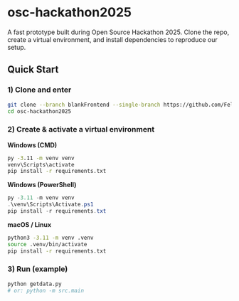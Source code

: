 # osc-hackathon2025
A fast prototype built during Open Source Hackathon 2025. Clone the repo, create a virtual environment, and install dependencies to reproduce our setup.

## Quick Start

### 1) Clone and enter
```bash
git clone --branch blankFrontend --single-branch https://github.com/Felix-Chang/osc-hackathon2025.git
cd osc-hackathon2025
```

### 2) Create & activate a virtual environment

**Windows (CMD)**
```cmd
py -3.11 -m venv venv
venv\Scripts\activate
pip install -r requirements.txt
```

**Windows (PowerShell)**
```powershell
py -3.11 -m venv venv
.\venv\Scripts\Activate.ps1
pip install -r requirements.txt
```

**macOS / Linux**
```bash
python3 -3.11 -m venv .venv
source .venv/bin/activate
pip install -r requirements.txt
```

### 3) Run (example)
```bash
python getdata.py
# or: python -m src.main
```

